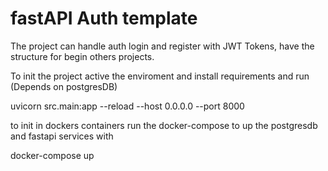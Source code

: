 # fastAPI Auth template

The project can handle auth login and register with JWT Tokens, have the structure for begin others projects.

To init the project active the enviroment and install requirements and run (Depends on postgresDB)

uvicorn src.main:app --reload --host 0.0.0.0 --port 8000


to init in dockers containers run the docker-compose to up the postgresdb and fastapi services with

docker-compose up
 
